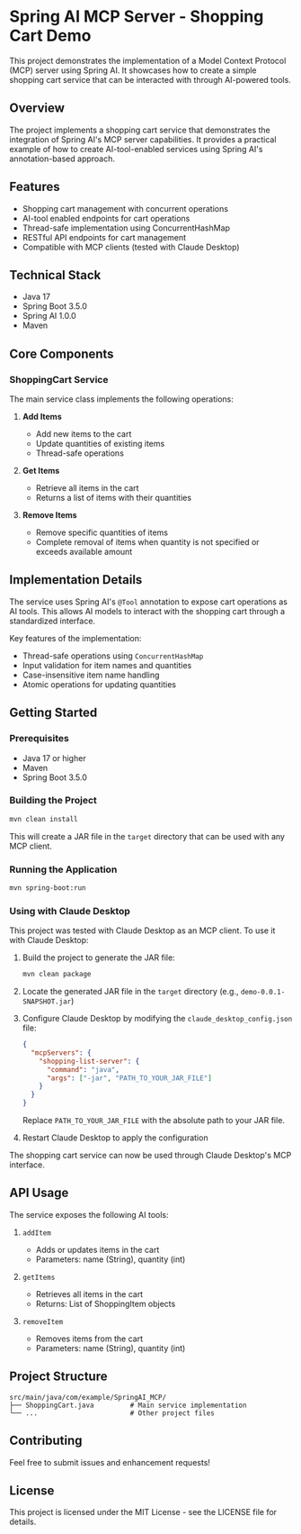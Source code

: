 # Spring AI MCP Server - Shopping Cart Demo

This project demonstrates the implementation of a Model Context Protocol (MCP) server using Spring AI. It showcases how to create a simple shopping cart service that can be interacted with through AI-powered tools.

## Overview

The project implements a shopping cart service that demonstrates the integration of Spring AI's MCP server capabilities. It provides a practical example of how to create AI-tool-enabled services using Spring AI's annotation-based approach.

## Features

- Shopping cart management with concurrent operations
- AI-tool enabled endpoints for cart operations
- Thread-safe implementation using ConcurrentHashMap
- RESTful API endpoints for cart management
- Compatible with MCP clients (tested with Claude Desktop)

## Technical Stack

- Java 17
- Spring Boot 3.5.0
- Spring AI 1.0.0
- Maven

## Core Components

### ShoppingCart Service

The main service class implements the following operations:

1. **Add Items**

   - Add new items to the cart
   - Update quantities of existing items
   - Thread-safe operations

2. **Get Items**

   - Retrieve all items in the cart
   - Returns a list of items with their quantities

3. **Remove Items**
   - Remove specific quantities of items
   - Complete removal of items when quantity is not specified or exceeds available amount

## Implementation Details

The service uses Spring AI's `@Tool` annotation to expose cart operations as AI tools. This allows AI models to interact with the shopping cart through a standardized interface.

Key features of the implementation:

- Thread-safe operations using `ConcurrentHashMap`
- Input validation for item names and quantities
- Case-insensitive item name handling
- Atomic operations for updating quantities

## Getting Started

### Prerequisites

- Java 17 or higher
- Maven
- Spring Boot 3.5.0

### Building the Project

```bash
mvn clean install
```

This will create a JAR file in the `target` directory that can be used with any MCP client.

### Running the Application

```bash
mvn spring-boot:run
```

### Using with Claude Desktop

This project was tested with Claude Desktop as an MCP client. To use it with Claude Desktop:

1. Build the project to generate the JAR file:

   ```bash
   mvn clean package
   ```

2. Locate the generated JAR file in the `target` directory (e.g., `demo-0.0.1-SNAPSHOT.jar`)

3. Configure Claude Desktop by modifying the `claude_desktop_config.json` file:

   ```json
   {
     "mcpServers": {
       "shopping-list-server": {
         "command": "java",
         "args": ["-jar", "PATH_TO_YOUR_JAR_FILE"]
       }
     }
   }
   ```

   Replace `PATH_TO_YOUR_JAR_FILE` with the absolute path to your JAR file.

4. Restart Claude Desktop to apply the configuration

The shopping cart service can now be used through Claude Desktop's MCP interface.

## API Usage

The service exposes the following AI tools:

1. `addItem`

   - Adds or updates items in the cart
   - Parameters: name (String), quantity (int)

2. `getItems`

   - Retrieves all items in the cart
   - Returns: List of ShoppingItem objects

3. `removeItem`
   - Removes items from the cart
   - Parameters: name (String), quantity (int)

## Project Structure

```
src/main/java/com/example/SpringAI_MCP/
├── ShoppingCart.java         # Main service implementation
└── ...                       # Other project files
```

## Contributing

Feel free to submit issues and enhancement requests!

## License

This project is licensed under the MIT License - see the LICENSE file for details.
